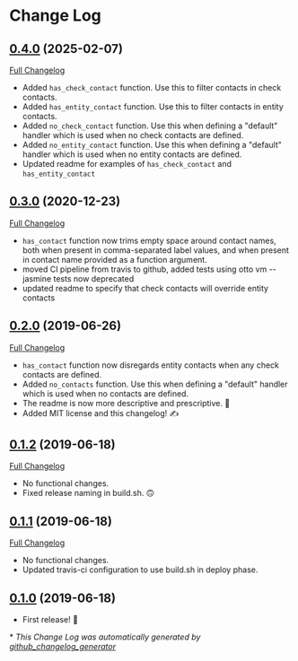 # Change Log

## [0.4.0](https://github.com/sensu/sensu-go-has-contact-filter/tree/HEAD) (2025-02-07)
[Full Changelog](https://github.com/sensu/sensu-go-has-contact-filter/compare/0.3.0...HEAD)
- Added `has_check_contact` function. Use this to filter contacts in check contacts.
- Added `has_entity_contact` function. Use this to filter contacts in entity contacts.
- Added `no_check_contact` function. Use this when defining a "default" handler which is used when no check contacts are defined.
- Added `no_entity_contact` function. Use this when defining a "default" handler which is used when no entity contacts are defined.
- Updated readme for examples of `has_check_contact` and `has_entity_contact`


## [0.3.0](https://github.com/sensu/sensu-go-has-contact-filter/tree/0.3.0) (2020-12-23)
[Full Changelog](https://github.com/sensu/sensu-go-has-contact-filter/compare/0.2.0...0.3.0)

- `has_contact` function now trims empty space around contact names, both when present in comma-separated label values, and when present in contact name provided as a function argument.
- moved CI pipeline from travis to github, added tests using otto vm -- jasmine tests now deprecated
- updated readme to specify that check contacts will override entity contacts

## [0.2.0](https://github.com/sensu/sensu-go-has-contact-filter/tree/0.2.0) (2019-06-26)
[Full Changelog](https://github.com/sensu/sensu-go-has-contact-filter/compare/0.1.2...0.2.0)

- `has_contact` function now disregards entity contacts when any check contacts are defined.
- Added `no_contacts` function. Use this when defining a "default" handler which is used when no contacts are defined.
- The readme is now more descriptive and prescriptive. 🤩
- Added MIT license and this changelog! ✍️

## [0.1.2](https://github.com/sensu/sensu-go-has-contact-filter/tree/0.1.2) (2019-06-18)
[Full Changelog](https://github.com/sensu/sensu-go-has-contact-filter/compare/0.1.1...0.1.2)

- No functional changes.
- Fixed release naming in build.sh. 🙃

## [0.1.1](https://github.com/sensu/sensu-go-has-contact-filter/tree/0.1.1) (2019-06-18)
[Full Changelog](https://github.com/sensu/sensu-go-has-contact-filter/compare/0.1.0...0.1.1)

- No functional changes.
- Updated travis-ci configuration to use build.sh in deploy phase.

## [0.1.0](https://github.com/sensu/sensu-go-has-contact-filter/tree/0.1.0) (2019-06-18)

- First release! 🎉

\* *This Change Log was automatically generated by [github_changelog_generator](https://github.com/skywinder/Github-Changelog-Generator)*
